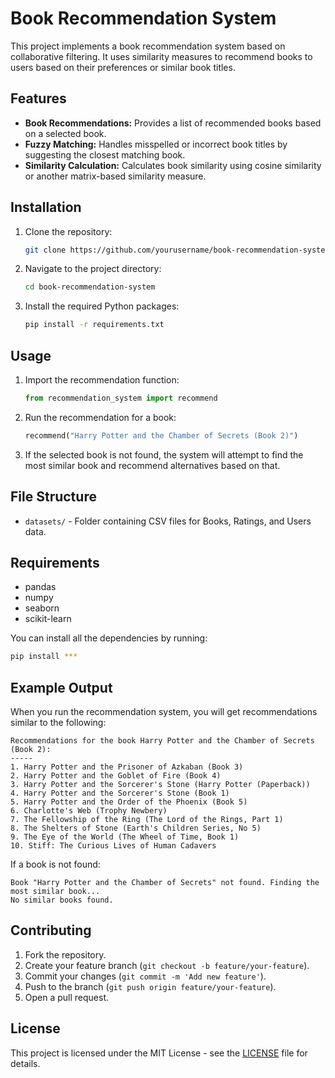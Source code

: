 
# Book Recommendation System

This project implements a book recommendation system based on collaborative filtering. It uses similarity measures to recommend books to users based on their preferences or similar book titles.

## Features
- **Book Recommendations:** Provides a list of recommended books based on a selected book.
- **Fuzzy Matching:** Handles misspelled or incorrect book titles by suggesting the closest matching book.
- **Similarity Calculation:** Calculates book similarity using cosine similarity or another matrix-based similarity measure.

## Installation
1. Clone the repository:
   ```bash
   git clone https://github.com/yourusername/book-recommendation-system.git
   ```
2. Navigate to the project directory:
   ```bash
   cd book-recommendation-system
   ```
3. Install the required Python packages:
   ```bash
   pip install -r requirements.txt
   ```

## Usage
1. Import the recommendation function:
   ```python
   from recommendation_system import recommend
   ```
2. Run the recommendation for a book:
   ```python
   recommend("Harry Potter and the Chamber of Secrets (Book 2)")
   ```
3. If the selected book is not found, the system will attempt to find the most similar book and recommend alternatives based on that.

## File Structure

- `datasets/` - Folder containing CSV files for Books, Ratings, and Users data.


## Requirements
- pandas
- numpy
- seaborn
- scikit-learn

You can install all the dependencies by running:
```bash
pip install ***
```

## Example Output

When you run the recommendation system, you will get recommendations similar to the following:

```
Recommendations for the book Harry Potter and the Chamber of Secrets (Book 2):
-----
1. Harry Potter and the Prisoner of Azkaban (Book 3)
2. Harry Potter and the Goblet of Fire (Book 4)
3. Harry Potter and the Sorcerer's Stone (Harry Potter (Paperback))
4. Harry Potter and the Sorcerer's Stone (Book 1)
5. Harry Potter and the Order of the Phoenix (Book 5)
6. Charlotte's Web (Trophy Newbery)
7. The Fellowship of the Ring (The Lord of the Rings, Part 1)
8. The Shelters of Stone (Earth's Children Series, No 5)
9. The Eye of the World (The Wheel of Time, Book 1)
10. Stiff: The Curious Lives of Human Cadavers
```

If a book is not found:
```
Book "Harry Potter and the Chamber of Secrets" not found. Finding the most similar book...
No similar books found.
```

## Contributing

1. Fork the repository.
2. Create your feature branch (`git checkout -b feature/your-feature`).
3. Commit your changes (`git commit -m 'Add new feature'`).
4. Push to the branch (`git push origin feature/your-feature`).
5. Open a pull request.

## License

This project is licensed under the MIT License - see the [LICENSE](LICENSE) file for details.
